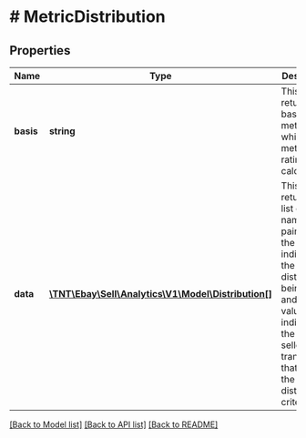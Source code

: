 # # MetricDistribution

## Properties

Name | Type | Description | Notes
------------ | ------------- | ------------- | -------------
**basis** | **string** | This field returns the basis, or the method, by which the metric rating is calculated. | [optional]
**data** | [**\TNT\Ebay\Sell\Analytics\V1\Model\Distribution[]**](Distribution.md) | This field returns a list of name/value pairs, where the name indicates the distribution being rated and the value indicates the count of seller transactions that meet the distribution criteria. | [optional]

[[Back to Model list]](../../README.md#models) [[Back to API list]](../../README.md#endpoints) [[Back to README]](../../README.md)
